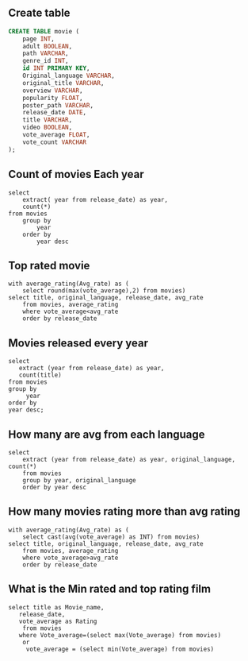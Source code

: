 ## Create  table 
```sql
CREATE TABLE movie (
    page INT,
    adult BOOLEAN,
    path VARCHAR,
    genre_id INT,
    id INT PRIMARY KEY,
    Original_language VARCHAR,
    original_title VARCHAR,
    overview VARCHAR,
    popularity FLOAT,
    poster_path VARCHAR,
    release_date DATE,
    title VARCHAR,
    video BOOLEAN,
    vote_average FLOAT,
    vote_count VARCHAR
);
```
## Count of movies Each year
```
select 
	extract( year from release_date) as year,
	count(*)
from movies
	group by 
		year
	order by
		year desc
```
## Top rated movie 
```
with average_rating(Avg_rate) as (
	select round(max(vote_average),2) from movies)
select title, original_language, release_date, avg_rate
	from movies, average_rating
	where vote_average<avg_rate
	order by release_date
```

## Movies released every year
```
select 
   extract (year from release_date) as year,
   count(title)
from movies
group by 
     year
order by
year desc;
```

## How many are avg from each language
```
select
    extract (year from release_date) as year, original_language, count(*)
	from movies
    group by year, original_language
	order by year desc
```
## How many movies rating more than avg rating 
```
with average_rating(Avg_rate) as (
	select cast(avg(vote_average) as INT) from movies)
select title, original_language, release_date, avg_rate
	from movies, average_rating
	where vote_average>avg_rate
	order by release_date
```
## What is the Min rated and top rating film
```
select title as Movie_name, 
   release_date,
   vote_average as Rating
	from movies
   where Vote_average=(select max(Vote_average) from movies)
	or 
	 vote_average = (select min(Vote_average) from movies)
```
